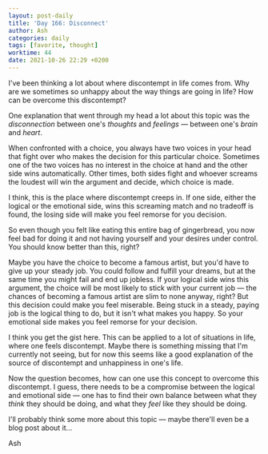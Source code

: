 ```yaml
---
layout: post-daily
title: 'Day 166: Disconnect'
author: Ash
categories: daily
tags: [favorite, thought]
worktime: 44
date: 2021-10-26 22:29 +0200
---
```


I've been thinking a lot about where discontempt in life comes from. Why are we sometimes so unhappy about the way things are going in life? How can be overcome this discontempt?

One explanation that went through my head a lot about this topic was the *disconnection* between one's *thoughts* and *feelings* &mdash; between one's *brain* and *heart*. 

When confronted with a choice, you always have two voices in your head that fight over who makes the decision for this particular choice. Sometimes one of the two voices has no interest in the choice at hand and the other side wins automatically. Other times, both sides fight and whoever screams the loudest will win the argument and decide, which choice is made. 

I think, this is the place where discontempt creeps in. If one side, either the logical or the emotional side, wins this screaming match and no tradeoff is found, the losing side will make you feel remorse for you decision. 

So even though you felt like eating this entire bag of gingerbread, you now feel bad for doing it and not having yourself and your desires under control. You should know better than this, right?

Maybe you have the choice to become a famous artist, but you'd have to give up your steady job. You could follow and fulfill your dreams, but at the same time you might fail and end up jobless. If your logical side wins this argument, the choice will be most likely to stick with your current job &mdash; the chances of becoming a famous artist are slim to none anyway, right? But this decision could make you feel miserable. Being stuck in a steady, paying job is the logical thing to do, but it isn't what makes you happy. So your emotional side makes you feel remorse for your decision.

I think you get the gist here. This can be applied to a lot of situations in life, where one feels discontempt. Maybe there is something missing that I'm currently not seeing, but for now this seems like a good explanation of the source of discontempt and unhappiness in one's life.

Now the question becomes, how can one use this concept to overcome this discontempt. I guess, there needs to be a compromise between the logical and emotional side &mdash; one has to find their own balance between what they *think* they should be doing, and what they *feel* like they should be doing.

I'll probably think some more about this topic &mdash; maybe there'll even be a blog post about it...

Ash
